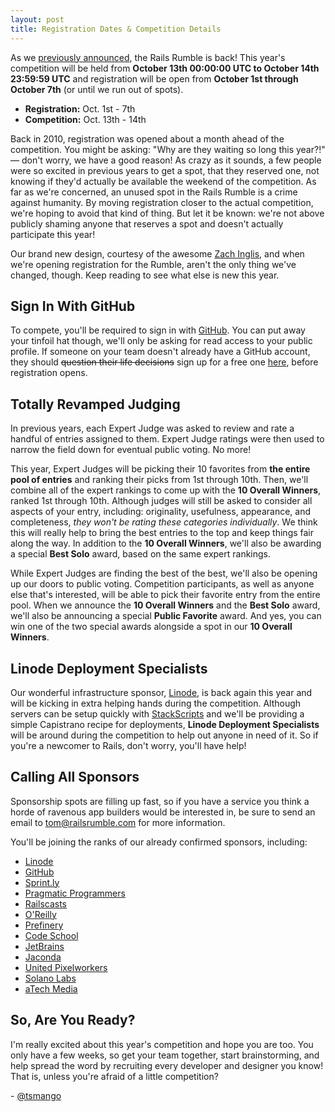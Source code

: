 ```yaml
---
layout: post
title: Registration Dates & Competition Details
---
```


As we [previously announced](http://blog.railsrumble.com/2012/07/26/just-when-you-thought-you-were-out), the Rails Rumble is back! This year's competition will be held from **October 13th 00:00:00 UTC to October 14th 23:59:59 UTC** and registration will be open from **October 1st through October 7th** (or until we run out of spots).

* **Registration:** Oct. 1st - 7th
* **Competition:** Oct. 13th - 14th

Back in 2010, registration was opened about a month ahead of the competition. You might be asking: "Why are they waiting so long this year?!" &mdash; don't worry, we have a good reason! As crazy as it sounds, a few people were so excited in previous years to get a spot, that they reserved one, not knowing if they'd actually be available the weekend of the competition. As far as we're concerned, an unused spot in the Rails Rumble is a crime against humanity. By moving registration closer to the actual competition, we're hoping to avoid that kind of thing. But let it be known: we're not above publicly shaming anyone that reserves a spot and doesn't actually participate this year!

Our brand new design, courtesy of the awesome [Zach Inglis](https://twitter.com/zachinglis), and when we're opening registration for the Rumble, aren't the only thing we've changed, though. Keep reading to see what else is new this year.

## Sign In With GitHub

To compete, you'll be required to sign in with [GitHub](http://github.com). You can put away your tinfoil hat though, we'll only be asking for read access to your public profile. If someone on your team doesn't already have a GitHub account, they should <del>question their life decisions</del> sign up for a free one [here](https://github.com/signup/free), before registration opens.

## Totally Revamped Judging

In previous years, each Expert Judge was asked to review and rate a handful of entries assigned to them. Expert Judge ratings were then used to narrow the field down for eventual public voting. No more!

This year, Expert Judges will be picking their 10 favorites from **the entire pool of entries** and ranking their picks from 1st through 10th. Then, we'll combine all of the expert rankings to come up with the **10 Overall Winners**, ranked 1st through 10th. Although judges will still be asked to consider all aspects of your entry, including: originality, usefulness, appearance, and completeness, *they won't be rating these categories individually*. We think this will really help to bring the best entries to the top and keep things fair along the way. In addition to the **10 Overall Winners**, we'll also be awarding a special **Best Solo** award, based on the same expert rankings.

While Expert Judges are finding the best of the best, we'll also be opening up our doors to public voting. Competition participants, as well as anyone else that's interested, will be able to pick their favorite entry from the entire pool. When we announce the **10 Overall Winners** and the **Best Solo** award, we'll also be announcing a special **Public Favorite** award. And yes, you can win one of the two special awards alongside a spot in our **10 Overall Winners**.

## Linode Deployment Specialists

Our wonderful infrastructure sponsor, [Linode](http://linode.com), is back again this year and will be kicking in extra helping hands during the competition. Although servers can be setup quickly with [StackScripts](http://www.linode.com/stackscripts/) and we'll be providing a simple Capistrano recipe for deployments, **Linode Deployment Specialists** will be around during the competition to help out anyone in need of it. So if you're a newcomer to Rails, don't worry, you'll have help!

## Calling All Sponsors

Sponsorship spots are filling up fast, so if you have a service you think a horde of ravenous app builders would be interested in, be sure to send an email to [tom@railsrumble.com](mailto:tom@railsrumble.com) for more information.

You'll be joining the ranks of our already confirmed sponsors, including:

* [Linode](http://linode.com)
* [GitHub](http://github.com)
* [Sprint.ly](http://sprint.ly)
* [Pragmatic Programmers](http://pragprog.com)
* [Railscasts](http://railscasts.com)
* [O'Reilly](http://oreilly.com)
* [Prefinery](http://prefinery.com)
* [Code School](http://codeschool.com)
* [JetBrains](http://jetbrains.com)
* [Jaconda](http://jaconda.im)
* [United Pixelworkers](http://unitedpixelworkers.com)
* [Solano Labs](http://solanolabs.com)
* [aTech Media](http://atechmedia.com)

## So, Are You Ready?

I'm really excited about this year's competition and hope you are too. You only have a few weeks, so get your team together, start brainstorming, and help spread the word by recruiting every developer and designer you know! That is, unless you're afraid of a little competition?

\- [@tsmango](https://twitter.com/tsmango)